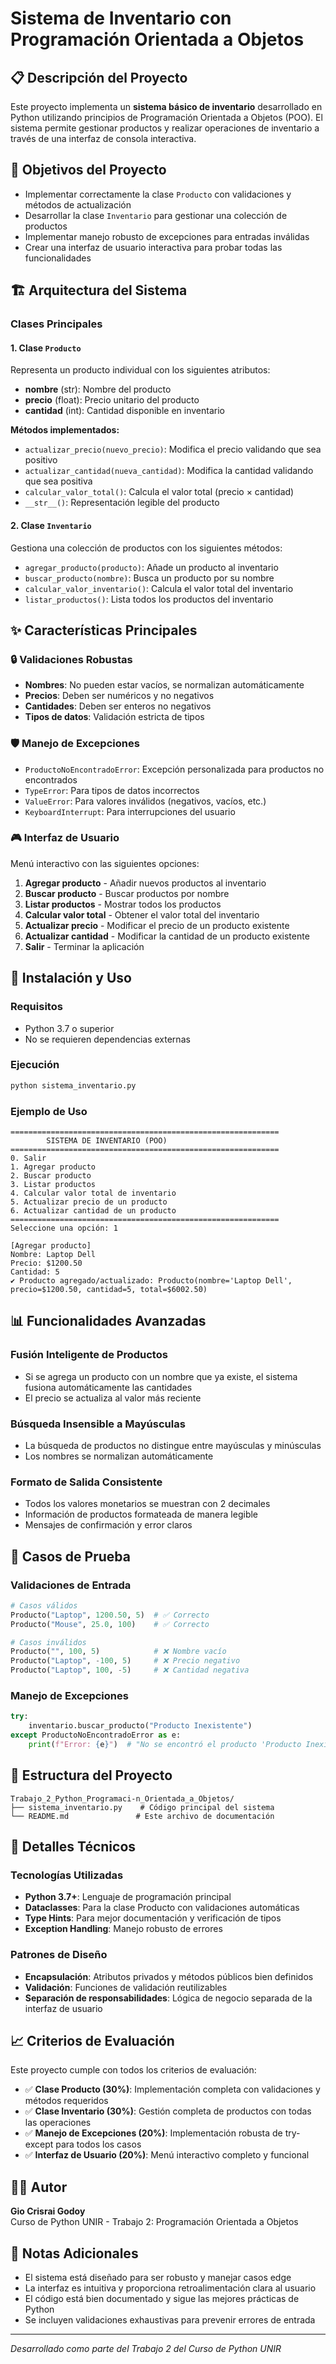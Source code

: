 # Sistema de Inventario con Programación Orientada a Objetos

## 📋 Descripción del Proyecto

Este proyecto implementa un **sistema básico de inventario** desarrollado en Python utilizando principios de Programación Orientada a Objetos (POO). El sistema permite gestionar productos y realizar operaciones de inventario a través de una interfaz de consola interactiva.

## 🎯 Objetivos del Proyecto

- Implementar correctamente la clase `Producto` con validaciones y métodos de actualización
- Desarrollar la clase `Inventario` para gestionar una colección de productos
- Implementar manejo robusto de excepciones para entradas inválidas
- Crear una interfaz de usuario interactiva para probar todas las funcionalidades

## 🏗️ Arquitectura del Sistema

### Clases Principales

#### 1. Clase `Producto`
Representa un producto individual con los siguientes atributos:
- **nombre** (str): Nombre del producto
- **precio** (float): Precio unitario del producto
- **cantidad** (int): Cantidad disponible en inventario

**Métodos implementados:**
- `actualizar_precio(nuevo_precio)`: Modifica el precio validando que sea positivo
- `actualizar_cantidad(nueva_cantidad)`: Modifica la cantidad validando que sea positiva
- `calcular_valor_total()`: Calcula el valor total (precio × cantidad)
- `__str__()`: Representación legible del producto

#### 2. Clase `Inventario`
Gestiona una colección de productos con los siguientes métodos:
- `agregar_producto(producto)`: Añade un producto al inventario
- `buscar_producto(nombre)`: Busca un producto por su nombre
- `calcular_valor_inventario()`: Calcula el valor total del inventario
- `listar_productos()`: Lista todos los productos del inventario

## ✨ Características Principales

### 🔒 Validaciones Robustas
- **Nombres**: No pueden estar vacíos, se normalizan automáticamente
- **Precios**: Deben ser numéricos y no negativos
- **Cantidades**: Deben ser enteros no negativos
- **Tipos de datos**: Validación estricta de tipos

### 🛡️ Manejo de Excepciones
- `ProductoNoEncontradoError`: Excepción personalizada para productos no encontrados
- `TypeError`: Para tipos de datos incorrectos
- `ValueError`: Para valores inválidos (negativos, vacíos, etc.)
- `KeyboardInterrupt`: Para interrupciones del usuario

### 🎮 Interfaz de Usuario
Menú interactivo con las siguientes opciones:
1. **Agregar producto** - Añadir nuevos productos al inventario
2. **Buscar producto** - Buscar productos por nombre
3. **Listar productos** - Mostrar todos los productos
4. **Calcular valor total** - Obtener el valor total del inventario
5. **Actualizar precio** - Modificar el precio de un producto existente
6. **Actualizar cantidad** - Modificar la cantidad de un producto existente
7. **Salir** - Terminar la aplicación

## 🚀 Instalación y Uso

### Requisitos
- Python 3.7 o superior
- No se requieren dependencias externas

### Ejecución
```bash
python sistema_inventario.py
```

### Ejemplo de Uso
```
============================================================
        SISTEMA DE INVENTARIO (POO)
============================================================
0. Salir
1. Agregar producto
2. Buscar producto
3. Listar productos
4. Calcular valor total de inventario
5. Actualizar precio de un producto
6. Actualizar cantidad de un producto
============================================================
Seleccione una opción: 1

[Agregar producto]
Nombre: Laptop Dell
Precio: $1200.50
Cantidad: 5
✔ Producto agregado/actualizado: Producto(nombre='Laptop Dell', precio=$1200.50, cantidad=5, total=$6002.50)
```

## 📊 Funcionalidades Avanzadas

### Fusión Inteligente de Productos
- Si se agrega un producto con un nombre que ya existe, el sistema fusiona automáticamente las cantidades
- El precio se actualiza al valor más reciente

### Búsqueda Insensible a Mayúsculas
- La búsqueda de productos no distingue entre mayúsculas y minúsculas
- Los nombres se normalizan automáticamente

### Formato de Salida Consistente
- Todos los valores monetarios se muestran con 2 decimales
- Información de productos formateada de manera legible
- Mensajes de confirmación y error claros

## 🧪 Casos de Prueba

### Validaciones de Entrada
```python
# Casos válidos
Producto("Laptop", 1200.50, 5)  # ✅ Correcto
Producto("Mouse", 25.0, 100)    # ✅ Correcto

# Casos inválidos
Producto("", 100, 5)            # ❌ Nombre vacío
Producto("Laptop", -100, 5)     # ❌ Precio negativo
Producto("Laptop", 100, -5)     # ❌ Cantidad negativa
```

### Manejo de Excepciones
```python
try:
    inventario.buscar_producto("Producto Inexistente")
except ProductoNoEncontradoError as e:
    print(f"Error: {e}")  # "No se encontró el producto 'Producto Inexistente'."
```

## 📁 Estructura del Proyecto

```
Trabajo_2_Python_Programaci-n_Orientada_a_Objetos/
├── sistema_inventario.py    # Código principal del sistema
└── README.md               # Este archivo de documentación
```

## 🔧 Detalles Técnicos

### Tecnologías Utilizadas
- **Python 3.7+**: Lenguaje de programación principal
- **Dataclasses**: Para la clase Producto con validaciones automáticas
- **Type Hints**: Para mejor documentación y verificación de tipos
- **Exception Handling**: Manejo robusto de errores

### Patrones de Diseño
- **Encapsulación**: Atributos privados y métodos públicos bien definidos
- **Validación**: Funciones de validación reutilizables
- **Separación de responsabilidades**: Lógica de negocio separada de la interfaz de usuario

## 📈 Criterios de Evaluación

Este proyecto cumple con todos los criterios de evaluación:

- ✅ **Clase Producto (30%)**: Implementación completa con validaciones y métodos requeridos
- ✅ **Clase Inventario (30%)**: Gestión completa de productos con todas las operaciones
- ✅ **Manejo de Excepciones (20%)**: Implementación robusta de try-except para todos los casos
- ✅ **Interfaz de Usuario (20%)**: Menú interactivo completo y funcional

## 👨‍💻 Autor

**Gio Crisrai Godoy**  
Curso de Python UNIR - Trabajo 2: Programación Orientada a Objetos

## 📝 Notas Adicionales

- El sistema está diseñado para ser robusto y manejar casos edge
- La interfaz es intuitiva y proporciona retroalimentación clara al usuario
- El código está bien documentado y sigue las mejores prácticas de Python
- Se incluyen validaciones exhaustivas para prevenir errores de entrada

---

*Desarrollado como parte del Trabajo 2 del Curso de Python UNIR*
